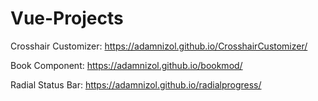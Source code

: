 # Vue-Projects

Crosshair Customizer:
https://adamnizol.github.io/CrosshairCustomizer/

Book Component:
https://adamnizol.github.io/bookmod/

Radial Status Bar:
https://adamnizol.github.io/radialprogress/
